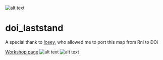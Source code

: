 ![alt text](https://i.imgur.com/6BSomhA.png "Rework Needed")

# doi_laststand

A special thank to [Iceey](http://steamcommunity.com/profiles/76561198024619133/), who allowed me to port this map from Rnl to DOi

[Workshop page](https://steamcommunity.com/sharedfiles/filedetails/?id=1303306197)
![alt text](https://steamuserimages-a.akamaihd.net/ugc/921420320507002738/34E70C5E0E472B324AAF14AA20B9C3DEBA803C41/ "Workshop image")
![alt text](https://steamuserimages-a.akamaihd.net/ugc/921420320507007349/8ED250C2B98F662AFFB41D430429D236D6D30E96/ "Workshop image 2")
